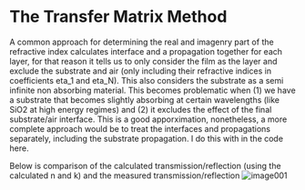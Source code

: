 # The Transfer Matrix Method
A common approach for determining the real and imagenry part of the refractive index calculates interface and a propagation together for each layer, for that reason it tells us to only consider the film as the layer and exclude the substrate and air (only including their refractive indices in coefficients eta_1 and eta_N). This also  considers the substrate as a semi infinite non absorbing material. This becomes problematic when (1) we have a substrate that becomes slightly absorbing at certain wavelengths (like SiO2 at high energy regimes) and (2) it excludes the effect of the final substrate/air interface. This is a good apporximation, nonetheless, a more complete approach would be to treat the interfaces and propagations separately,  including the substrate propagation. I do this with in the code here. 

Below is comparison of the calculated transmission/reflection (using the calculated n and k) and the measured transmission/reflection
![image001](https://github.com/user-attachments/assets/74736398-a193-4cc9-9583-1f9e2b88248e)
